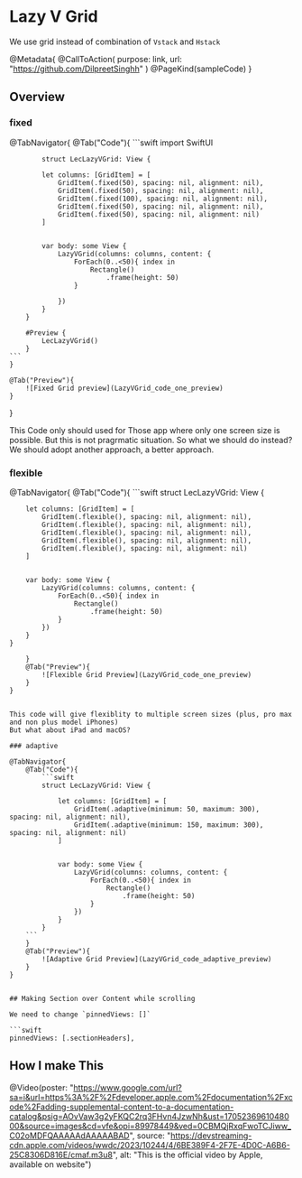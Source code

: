 #  Lazy V Grid

We use grid instead of combination of `Vstack` and `Hstack`

@Metadata{
    @CallToAction(
        purpose: link,
        url: "https://github.com/DilpreetSinghh"
    )
    @PageKind(sampleCode)
}


## Overview

### fixed
@TabNavigator{
    @Tab("Code"){
        ```swift
            import SwiftUI

            struct LecLazyVGrid: View {

            let columns: [GridItem] = [
                GridItem(.fixed(50), spacing: nil, alignment: nil),
                GridItem(.fixed(50), spacing: nil, alignment: nil),
                GridItem(.fixed(100), spacing: nil, alignment: nil),
                GridItem(.fixed(50), spacing: nil, alignment: nil),
                GridItem(.fixed(50), spacing: nil, alignment: nil)
            ]


            var body: some View {
                LazyVGrid(columns: columns, content: {
                    ForEach(0..<50){ index in
                        Rectangle()
                            .frame(height: 50)
                    }
                    
                })
            }
        }

        #Preview {
            LecLazyVGrid()
        }
    ```
    }
    
    @Tab("Preview"){
        ![Fixed Grid preview](LazyVGrid_code_one_preview)
    }
}

This Code only should used for Those app where only one screen size is possible. But this is not pragrmatic situation.
So what we should do instead?
We should adopt another approach, a better approach.

### flexible

@TabNavigator{
    @Tab("Code"){
    ```swift
    struct LecLazyVGrid: View {
        
        let columns: [GridItem] = [
            GridItem(.flexible(), spacing: nil, alignment: nil),
            GridItem(.flexible(), spacing: nil, alignment: nil),
            GridItem(.flexible(), spacing: nil, alignment: nil),
            GridItem(.flexible(), spacing: nil, alignment: nil),
            GridItem(.flexible(), spacing: nil, alignment: nil)
        ]
        
        
        var body: some View {
            LazyVGrid(columns: columns, content: {
                ForEach(0..<50){ index in
                    Rectangle()
                        .frame(height: 50)
                }
            })
        }
    }
```
    }
    @Tab("Preview"){
        ![Flexible Grid Preview](LazyVGrid_code_one_preview)
    }
}


This code will give flexiblity to multiple screen sizes (plus, pro max and non plus model iPhones)
But what about iPad and macOS?

### adaptive

@TabNavigator{
    @Tab("Code"){
        ```swift
        struct LecLazyVGrid: View {
            
            let columns: [GridItem] = [
                GridItem(.adaptive(minimum: 50, maximum: 300), spacing: nil, alignment: nil),
                GridItem(.adaptive(minimum: 150, maximum: 300), spacing: nil, alignment: nil)
            ]
            
            
            var body: some View {
                LazyVGrid(columns: columns, content: {
                    ForEach(0..<50){ index in
                        Rectangle()
                            .frame(height: 50)
                    }
                })
            }
        }
    ```
    }
    @Tab("Preview"){
        ![Adaptive Grid Preview](LazyVGrid_code_adaptive_preview)
    }
}


## Making Section over Content while scrolling

We need to change `pinnedViews: []`

```swift
pinnedViews: [.sectionHeaders],
```



## How I make This

@Video(poster: "https://www.google.com/url?sa=i&url=https%3A%2F%2Fdeveloper.apple.com%2Fdocumentation%2Fxcode%2Fadding-supplemental-content-to-a-documentation-catalog&psig=AOvVaw3g2yFKQC2rq3FHvn4JzwNh&ust=1705236961048000&source=images&cd=vfe&opi=89978449&ved=0CBMQjRxqFwoTCJiww_C02oMDFQAAAAAdAAAAABAD", source: "https://devstreaming-cdn.apple.com/videos/wwdc/2023/10244/4/6BE389F4-2F7E-4D0C-A6B6-25C8306D816E/cmaf.m3u8", alt: "This is the official video by Apple, available on website")




